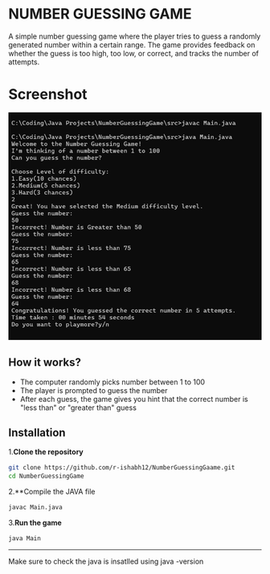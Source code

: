 # NUMBER GUESSING GAME

A simple number guessing game where the player tries to guess a randomly generated number within a certain range. The game provides feedback on whether the guess is too high, too low, or correct, and tracks the number of attempts.

# Screenshot
<img src = "Screenshot 2025-07-02 230035.png" alt = "Number Guess CLI Screenshot" width = "600"/>

## How it works?
- The computer randomly picks number between 1 to 100
- The player is prompted to guess the number
- After each guess, the game gives you hint that the correct number is "less than" or "greater than" guess

## Installation
1.**Clone the repository**
```bash
git clone https://github.com/r-ishabh12/NumberGuessingGaame.git
cd NumberGuessingGame
```

2.**Compile the JAVA file
```bash
javac Main.java
```

3.**Run the game**
```bash
java Main
```

---

Make sure to check the java is insatlled using java -version
